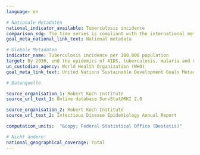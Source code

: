 ```yaml
---
language: en

# Nationale Metadaten
national_indicator_available: Tuberculosis incidence
comparison_sdg: The time series is compliant with the international metadata description.
goal_meta_national_link_text: National metadata

# Globale Metadaten
indicator_name: Tuberculosis incidence per 100,000 population
target: By 2030, end the epidemics of AIDS, tuberculosis, malaria and neglected tropical diseases and combat hepatitis, water-borne diseases and other communicable diseases
un_custodian_agency: World Health Organization (WHO)
goal_meta_link_text: United Nations Sustainable Development Goals Metadata

# Datenquelle

source_organisation_1: Robert Koch Institute
source_url_text_1: Online database SurvStat@RKI 2.0

source_organisation_2: Robert Koch Institute
source_url_text_2: Infectious Disease Epidemiology Annual Report

computation_units:  "&copy; Federal Statistical Office (Destatis)"

# Nicht ändern!
national_geographical_coverage: Total
---
```

